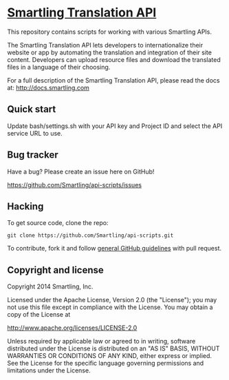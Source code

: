 [Smartling Translation API](http://docs.smartling.com)
=================

This repository contains scripts for working with various Smartling APIs.

The Smartling Translation API lets developers to internationalize their website or app by automating the translation and integration of their site content.
Developers can upload resource files and download the translated files in a language of their choosing.

For a full description of the Smartling Translation API, please read the docs at: http://docs.smartling.com


Quick start
-----------

Update bash/settings.sh with your API key and Project ID and select the API service URL to use.


Bug tracker
-----------

Have a bug? Please create an issue here on GitHub!

https://github.com/Smartling/api-scripts/issues


Hacking
-------

To get source code, clone the repo:

`git clone https://github.com/Smartling/api-scripts.git`

To contribute, fork it and follow [general GitHub guidelines](https://help.github.com/articles/fork-a-repo/) with pull request.


Copyright and license
---------------------

Copyright 2014 Smartling, Inc.

Licensed under the Apache License, Version 2.0 (the "License");
you may not use this file except in compliance with the License.
You may obtain a copy of the License at

   http://www.apache.org/licenses/LICENSE-2.0

Unless required by applicable law or agreed to in writing, software
distributed under the License is distributed on an "AS IS" BASIS,
WITHOUT WARRANTIES OR CONDITIONS OF ANY KIND, either express or implied.
See the License for the specific language governing permissions and
limitations under the License.

